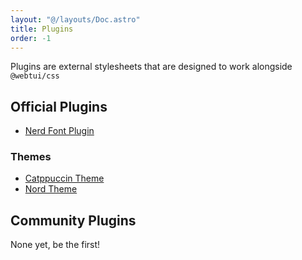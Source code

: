 ```yaml
---
layout: "@/layouts/Doc.astro"
title: Plugins
order: -1
---
```


Plugins are external stylesheets that are designed to work alongside `@webtui/css`

## Official Plugins

- [Nerd Font Plugin](/plugins/plugin-nf)

### Themes

- [Catppuccin Theme](/plugins/theme-catppuccin)
- [Nord Theme](/plugins/theme-nord)

## Community Plugins

None yet, be the first!
